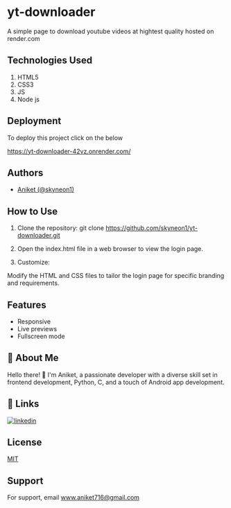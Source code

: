 # yt-downloader

A simple page to download youtube videos at hightest quality hosted on render.com



## Technologies Used

1. HTML5  
2. CSS3
3. JS
4. Node js
   

## Deployment

To deploy this project click on the below 

https://yt-downloader-42vz.onrender.com/


## Authors

- [Aniket (@skyneon1)](https://www.github.com/skyneon1)


## How to Use
1. Clone the repository:
git clone https://github.com/skyneon1/yt-downloader.git

2. Open the index.html file in a web browser to view the login page.

3. Customize:

Modify the HTML and CSS files to tailor the login page for specific branding and requirements.
## Features

- Responsive
- Live previews
- Fullscreen mode



## 🚀 About Me
Hello there! 👋 I'm Aniket, a passionate developer with a diverse skill set in frontend development, Python, C, and a touch of Android app development. 

## 🔗 Links

[![linkedin](https://img.shields.io/badge/linkedin-0A66C2?style=for-the-badge&logo=linkedin&logoColor=white)](https://www.linkedin.com/in/aniket716)






## License

[MIT](https://choosealicense.com/licenses/mit/)


## Support

For support, email www.aniket716@gmail.com


